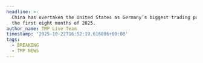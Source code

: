 ```yaml
---
headline: >-
  China has overtaken the United States as Germany’s biggest trading partner in
  the first eight months of 2025.
author_name: TMP Live Team
timestamp: '2025-10-22T16:52:19.616806+00:00'
tags:
  - BREAKING
  - TMP NEWS
---
```



